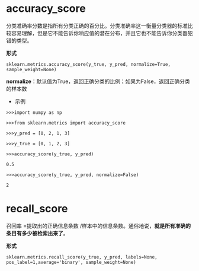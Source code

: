 # **accuracy\_score**

分类准确率分数是指所有分类正确的百分比。分类准确率这一衡量分类器的标准比较容易理解，但是它不能告诉你响应值的潜在分布，并且它也不能告诉你分类器犯错的类型。

**形式**

```
sklearn.metrics.accuracy_score(y_true, y_pred, normalize=True, sample_weight=None)
```

**normalize**：默认值为True，返回正确分类的比例；如果为False，返回正确分类的样本数

* 示例

```
>>>import numpy as np
 
>>>from sklearn.metrics import accuracy_score
 
>>>y_pred = [0, 2, 1, 3]
 
>>>y_true = [0, 1, 2, 3]
 
>>>accuracy_score(y_true, y_pred)
 
0.5
 
>>>accuracy_score(y_true, y_pred, normalize=False)
 
2
```

# **recall\_score**

召回率 =提取出的正确信息条数 /样本中的信息条数。通俗地说，**就是所有准确的条目有多少被检索出来了**。

**形式**

```
sklearn.metrics.recall_score(y_true, y_pred, labels=None, pos_label=1,average='binary', sample_weight=None)
```



